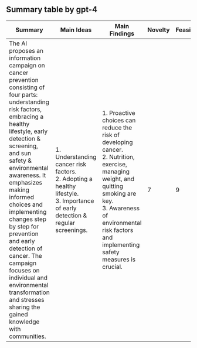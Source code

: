 ## Summary table by gpt-4
| Summary | Main Ideas | Main Findings | Novelty | Feasibility | Correctness |
|---------|------------|---------------|---------|-------------|-------------|
| The AI proposes an information campaign on cancer prevention consisting of four parts: understanding risk factors, embracing a healthy lifestyle, early detection & screening, and sun safety & environmental awareness. It emphasizes making informed choices and implementing changes step by step for prevention and early detection of cancer. The campaign focuses on individual and environmental transformation and stresses sharing the gained knowledge with communities. | 1. Understanding cancer risk factors. <br> 2. Adopting a healthy lifestyle. <br> 3. Importance of early detection & regular screenings. <br> | 1. Proactive choices can reduce the risk of developing cancer. <br> 2. Nutrition, exercise, managing weight, and quitting smoking are key. <br> 3. Awareness of environmental risk factors and implementing safety measures is crucial. | 7 | 9 | 10 |